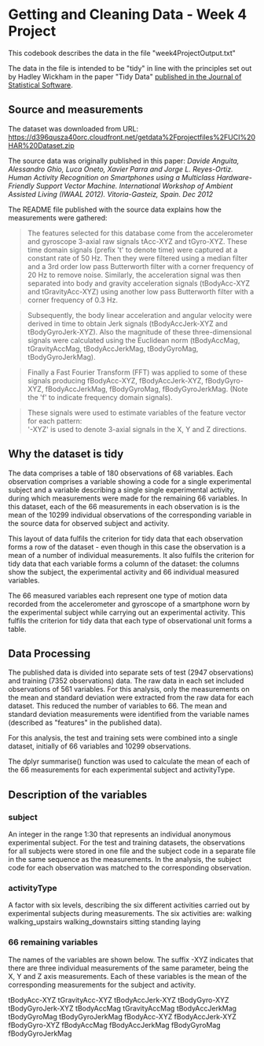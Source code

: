 # Getting and Cleaning Data - Week 4 Project
This codebook describes the data in the file "week4ProjectOutput.txt"

The data in the file is intended to be "tidy" in line with the principles set out by
Hadley Wickham in the paper "Tidy Data" [published in the Journal of Statistical Software](https://www.jstatsoft.org/article/view/v059i10).

## Source and measurements
The dataset was downloaded from URL:
https://d396qusza40orc.cloudfront.net/getdata%2Fprojectfiles%2FUCI%20HAR%20Dataset.zip

The source data was originally published in this paper:
_Davide Anguita, Alessandro Ghio, Luca Oneto, Xavier Parra and Jorge L. Reyes-Ortiz. Human Activity Recognition on Smartphones using a Multiclass Hardware-Friendly Support Vector Machine. International Workshop of Ambient Assisted Living (IWAAL 2012). Vitoria-Gasteiz, Spain. Dec 2012_

The README file published with the source data explains how the measurements were gathered:
> The features selected for this database come from the accelerometer and gyroscope 3-axial raw signals tAcc-XYZ and tGyro-XYZ. These time domain signals (prefix 't' to denote time) were captured at a constant rate of 50 Hz. Then they were filtered using a median filter and a 3rd order low pass Butterworth filter with a corner frequency of 20 Hz to remove noise. Similarly, the acceleration signal was then separated into body and gravity acceleration signals (tBodyAcc-XYZ and tGravityAcc-XYZ) using another low pass Butterworth filter with a corner frequency of 0.3 Hz. 

> Subsequently, the body linear acceleration and angular velocity were derived in time to obtain Jerk signals (tBodyAccJerk-XYZ and tBodyGyroJerk-XYZ). Also the magnitude of these three-dimensional signals were calculated using the Euclidean norm (tBodyAccMag, tGravityAccMag, tBodyAccJerkMag, tBodyGyroMag, tBodyGyroJerkMag). 

> Finally a Fast Fourier Transform (FFT) was applied to some of these signals producing fBodyAcc-XYZ, fBodyAccJerk-XYZ, fBodyGyro-XYZ, fBodyAccJerkMag, fBodyGyroMag, fBodyGyroJerkMag. (Note the 'f' to indicate frequency domain signals). 

> These signals were used to estimate variables of the feature vector for each pattern:  
> '-XYZ' is used to denote 3-axial signals in the X, Y and Z directions.

## Why the dataset is tidy 
The data comprises a table of 180 observations of 68 variables. Each observation comprises
a variable showing a code for a single experimental subject and a variable describing a 
single single experimental activity, during which measurements were made for the remaining
66 variables. In this dataset, each of the 66 measurements in each observation is 
is the mean of the 10299 individual observations of the corresponding variable 
in the source data for observed subject and activity. 

This layout of data fulfils the criterion for tidy data that each observation
forms a row of the dataset - even though in this case the observation is a mean of
a number of individual measurements. It also fulfils the criterion for tidy data that 
each variable forms a column of the dataset: the columns show the subject, the experimental 
activity and 66 individual measured variables. 

The 66 measured variables each represent one type of motion data recorded from the 
accelerometer and gyroscope of a smartphone worn by the experimental subject while carrying
out an experimental activity. This fulfils the criterion for tidy data that each type of
observational unit forms a table.

## Data Processing
The published data is divided into separate sets of test (2947 observations) and training 
(7352 observations) data. The raw data in each set included observations of 561 variables. 
For this analysis, only the measurements on the mean and standard deviation were extracted 
from the raw data for each dataset. This reduced the number of variables to 66. The mean 
and standard deviation measurements were identified from the variable names (described as 
"features" in the published data). 

For this analysis, the test and training sets were combined into a single dataset, 
initially of 66 variables and 10299 observations.

The dplyr summarise() function was used to calculate the mean of each of the 66 
measurements for each experimental subject and activityType.

## Description of the variables
### subject
An integer in the range 1:30 that represents an individual anonymous experimental subject. 
For the test and training datasets, the observations for all subjects were stored in one
file and the subject code in a separate file in the same sequence as the measurements. 
In the analysis, the subject code for each observation was matched to the corresponding 
observation. 

### activityType
A factor with six levels, describing the six different activities carried out by 
experimental subjects during measurements. The six activities are:
walking
walking\_upstairs
walking\_downstairs
sitting
standing
laying

### 66 remaining variables
The names of the variables are shown below. The suffix -XYZ indicates that there are 
three individual measurements of the same parameter, being the X, Y and Z axis
measurements. Each of these variables is the mean of the corresponding measurements for 
the subject and activity.

tBodyAcc-XYZ
tGravityAcc-XYZ
tBodyAccJerk-XYZ
tBodyGyro-XYZ
tBodyGyroJerk-XYZ
tBodyAccMag
tGravityAccMag
tBodyAccJerkMag
tBodyGyroMag
tBodyGyroJerkMag
fBodyAcc-XYZ
fBodyAccJerk-XYZ
fBodyGyro-XYZ
fBodyAccMag
fBodyAccJerkMag
fBodyGyroMag
fBodyGyroJerkMag


